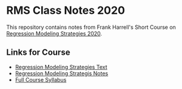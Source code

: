 # RMS Class Notes 2020

This repository contains notes from Frank Harrell's Short Course on [Regression Modeling Strategies 2020](https://hbiostat.org/doc/rms/4day.html).

## Links for Course

* [Regression Modeling Strategies Text](https://link.springer.com/book/10.1007%2F978-3-319-19425-7)
* [Regression Modeling Strategis Notes](http://hbiostat.org/doc/rms.pdf)
* [Full Course Syllabus](http://biostat.mc.vanderbilt.edu/wiki/Main/CourseBios330)
 
